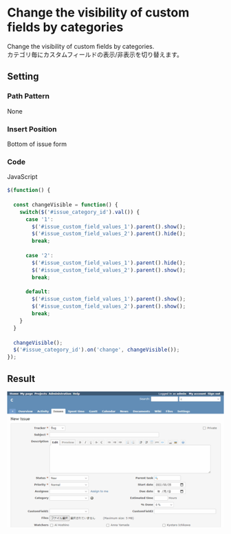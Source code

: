# Change the visibility of custom fields by categories

Change the visibility of custom fields by categories.  
カテゴリ毎にカスタムフィールドの表示/非表示を切り替えます。

## Setting

### Path Pattern

None

### Insert Position

Bottom of issue form
<!-- 
Head of all pages
Bottom of issue form
Bottom of issue detail
Bottom of all pages
-->

### Code

JavaScript
<!--
JavaScript
CSS
HTML
-->

```javascript
$(function() {

  const changeVisible = function() {
    switch($('#issue_category_id').val()) {
      case '1':
        $('#issue_custom_field_values_1').parent().show();
        $('#issue_custom_field_values_2').parent().hide();
        break;

      case '2':
        $('#issue_custom_field_values_1').parent().hide();
        $('#issue_custom_field_values_2').parent().show();
        break;

      default:
        $('#issue_custom_field_values_1').parent().show();
        $('#issue_custom_field_values_2').parent().show();
        break;
    }
  }

  changeVisible();
  $('#issue_category_id').on('change', changeVisible());
});
```

## Result

![result](./result.gif)
